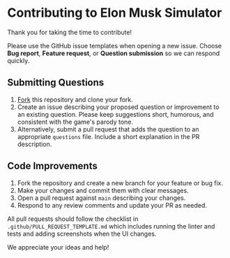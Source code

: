 # Contributing to Elon Musk Simulator

Thank you for taking the time to contribute!

Please use the GitHub issue templates when opening a new issue. Choose **Bug report**, **Feature request**, or **Question submission** so we can respond quickly.

## Submitting Questions

1. [Fork](https://github.com/yourname/elonmusksimulator/fork) this repository and clone your fork.
2. Create an issue describing your proposed question or improvement to an existing question. Please keep suggestions short, humorous, and consistent with the game's parody tone.
3. Alternatively, submit a pull request that adds the question to an appropriate `questions` file. Include a short explanation in the PR description.

## Code Improvements

1. Fork the repository and create a new branch for your feature or bug fix.
2. Make your changes and commit them with clear messages.
3. Open a pull request against `main` describing your changes.
4. Respond to any review comments and update your PR as needed.

All pull requests should follow the checklist in `.github/PULL_REQUEST_TEMPLATE.md` which includes running the linter and tests and adding screenshots when the UI changes.

We appreciate your ideas and help!
